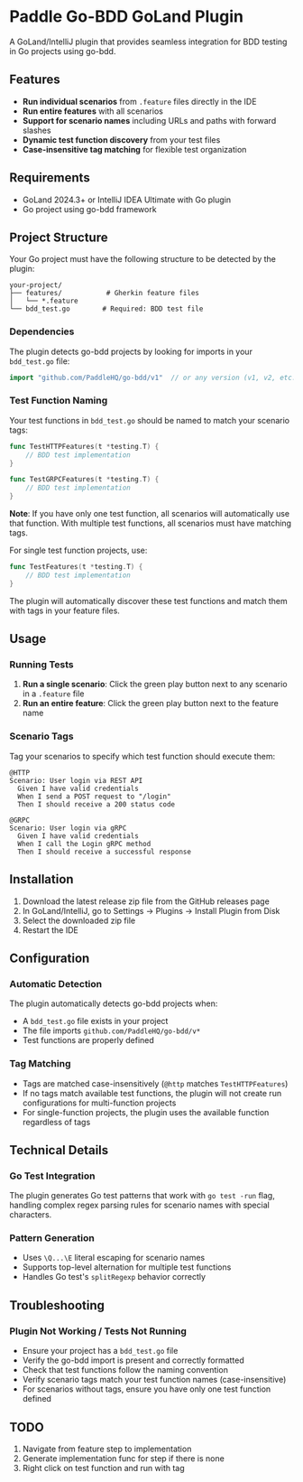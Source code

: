 # Paddle Go-BDD GoLand Plugin

A GoLand/IntelliJ plugin that provides seamless integration for BDD testing in Go projects using go-bdd.

## Features

- **Run individual scenarios** from `.feature` files directly in the IDE
- **Run entire features** with all scenarios
- **Support for scenario names** including URLs and paths with forward slashes
- **Dynamic test function discovery** from your test files
- **Case-insensitive tag matching** for flexible test organization

## Requirements

- GoLand 2024.3+ or IntelliJ IDEA Ultimate with Go plugin
- Go project using go-bdd framework

## Project Structure

Your Go project must have the following structure to be detected by the plugin:

```
your-project/
├── features/           # Gherkin feature files
│   └── *.feature
└── bdd_test.go        # Required: BDD test file
```

### Dependencies
The plugin detects go-bdd projects by looking for imports in your `bdd_test.go` file:

```go
import "github.com/PaddleHQ/go-bdd/v1"  // or any version (v1, v2, etc.)
```

### Test Function Naming
Your test functions in `bdd_test.go` should be named to match your scenario tags:

```go
func TestHTTPFeatures(t *testing.T) {
    // BDD test implementation
}

func TestGRPCFeatures(t *testing.T) {
    // BDD test implementation  
}
```

**Note**: If you have only one test function, all scenarios will automatically use that function. With multiple test functions, all scenarios must have matching tags.

For single test function projects, use:
```go
func TestFeatures(t *testing.T) {
    // BDD test implementation
}
```

The plugin will automatically discover these test functions and match them with tags in your feature files.

## Usage

### Running Tests

1. **Run a single scenario**: Click the green play button next to any scenario in a `.feature` file
2. **Run an entire feature**: Click the green play button next to the feature name

### Scenario Tags
Tag your scenarios to specify which test function should execute them:

```gherkin
@HTTP
Scenario: User login via REST API
  Given I have valid credentials
  When I send a POST request to "/login"
  Then I should receive a 200 status code

@GRPC  
Scenario: User login via gRPC
  Given I have valid credentials
  When I call the Login gRPC method
  Then I should receive a successful response
```

## Installation

1. Download the latest release zip file from the GitHub releases page
2. In GoLand/IntelliJ, go to Settings → Plugins → Install Plugin from Disk
3. Select the downloaded zip file
4. Restart the IDE

## Configuration

### Automatic Detection
The plugin automatically detects go-bdd projects when:
- A `bdd_test.go` file exists in your project
- The file imports `github.com/PaddleHQ/go-bdd/v*`
- Test functions are properly defined

### Tag Matching
- Tags are matched case-insensitively (`@http` matches `TestHTTPFeatures`)
- If no tags match available test functions, the plugin will not create run configurations for multi-function projects
- For single-function projects, the plugin uses the available function regardless of tags

## Technical Details

### Go Test Integration
The plugin generates Go test patterns that work with `go test -run` flag, handling complex regex parsing rules for scenario names with special characters.

### Pattern Generation
- Uses `\Q...\E` literal escaping for scenario names
- Supports top-level alternation for multiple test functions
- Handles Go test's `splitRegexp` behavior correctly

## Troubleshooting

### Plugin Not Working / Tests Not Running
- Ensure your project has a `bdd_test.go` file
- Verify the go-bdd import is present and correctly formatted
- Check that test functions follow the naming convention
- Verify scenario tags match your test function names (case-insensitive)
- For scenarios without tags, ensure you have only one test function defined

## TODO

1. Navigate from feature step to implementation
2. Generate implementation func for step if there is none
3. Right click on test function and run with tag